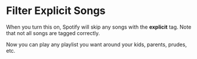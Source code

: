 Filter Explicit Songs 
=====================

When you turn this on, Spotify will skip any songs with the
**explicit** tag.  Note that not all songs are tagged correctly.

Now you can play any playlist you want around your kids, parents, 
prudes, etc.

